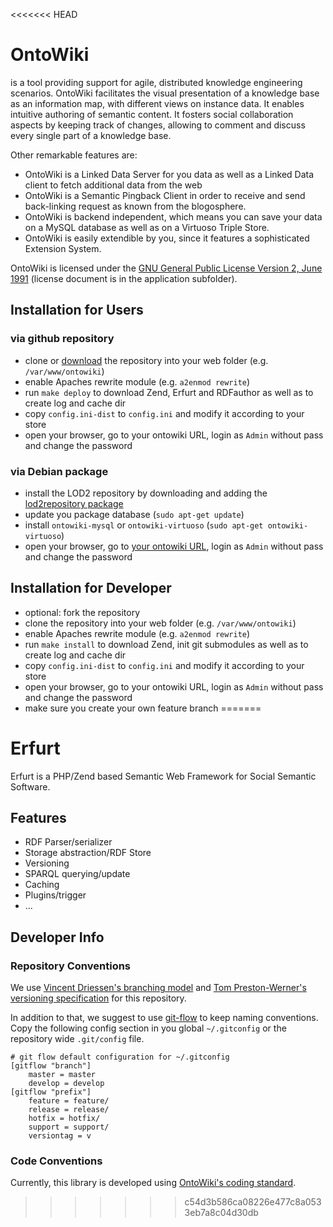 <<<<<<< HEAD
# OntoWiki

is a tool providing support for agile, distributed knowledge engineering scenarios.
OntoWiki facilitates the visual presentation of a knowledge base as an information map, with different views on instance data.
It enables intuitive authoring of semantic content.
It fosters social collaboration aspects by keeping track of changes, allowing to comment and discuss every single part of a knowledge base.

Other remarkable features are:

* OntoWiki is a Linked Data Server for you data as well as a Linked Data client to fetch additional data from the web
* OntoWiki is a Semantic Pingback Client in order to receive and send back-linking request as known from the blogosphere.
* OntoWiki is backend independent, which means you can save your data on a MySQL database as well as on a Virtuoso Triple Store.
* OntoWiki is easily extendible by you, since it features a sophisticated Extension System.

OntoWiki is licensed under the [GNU General Public License Version 2, June 1991](http://www.gnu.org/licenses/gpl-2.0.txt) (license document is in the application subfolder).

## Installation for Users

### via github repository

* clone or [download](https://github.com/AKSW/OntoWiki/zipball/develop) the repository into your web folder (e.g. `/var/www/ontowiki`)
* enable Apaches rewrite  module (e.g. `a2enmod rewrite`)
* run `make deploy` to download Zend, Erfurt and RDFauthor as well as to create log and cache dir
* copy `config.ini-dist` to `config.ini` and modify it according to your store
* open your browser, go to your ontowiki URL, login as `Admin` without pass and change the password

### via Debian package

* install the LOD2 repository by downloading and adding the [lod2repository
  package](http://stack.lod2.eu/lod2repository_current_all.deb)
* update you package database (`sudo apt-get update`)
* install `ontowiki-mysql` or `ontowiki-virtuoso` (`sudo apt-get ontowiki-virtuoso`)
* open your browser, go to [your ontowiki URL](http://localhost/ontowiki/), login as `Admin` without pass and change the password

## Installation for Developer

* optional: fork the repository
* clone the repository into your web folder (e.g. `/var/www/ontowiki`)
* enable Apaches rewrite  module (e.g. `a2enmod rewrite`)
* run `make install` to download Zend, init git submodules as well as to create log and cache dir
* copy `config.ini-dist` to `config.ini` and modify it according to your store
* open your browser, go to your ontowiki URL, login as `Admin` without pass and change the password
* make sure you create your own feature branch
=======
# Erfurt

Erfurt is a PHP/Zend based Semantic Web Framework for Social Semantic Software.

## Features

* RDF Parser/serializer
* Storage abstraction/RDF Store
* Versioning
* SPARQL querying/update
* Caching
* Plugins/trigger
* ...

## Developer Info

### Repository Conventions

We use [Vincent Driessen's branching model](http://nvie.com/posts/a-successful-git-branching-model/)
and [Tom Preston-Werner's versioning specification](http://semver.org/) for this repository.

In addition to that, we suggest to use [git-flow](https://github.com/nvie/gitflow)
to keep naming conventions.
Copy the following config section in you global `~/.gitconfig` or the repository
wide `.git/config` file.

    # git flow default configuration for ~/.gitconfig
    [gitflow "branch"]
        master = master
        develop = develop
    [gitflow "prefix"]
        feature = feature/
        release = release/
        hotfix = hotfix/
        support = support/
        versiontag = v

### Code Conventions

Currently, this library is developed using [OntoWiki's coding
standard](http://code.google.com/p/ontowiki/wiki/CodingStandard).

>>>>>>> c54d3b586ca08226e477c8a0533eb7a8c04d30db
